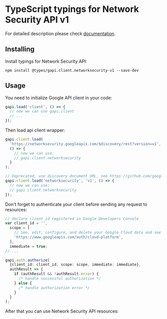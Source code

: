 # TypeScript typings for Network Security API v1

For detailed description please check [documentation](https://cloud.google.com/networking).

## Installing

Install typings for Network Security API:

```
npm install @types/gapi.client.networksecurity-v1 --save-dev
```

## Usage

You need to initialize Google API client in your code:

```typescript
gapi.load('client', () => {
  // now we can use gapi.client
  // ...
});
```

Then load api client wrapper:

```typescript
gapi.client.load(
  'https://networksecurity.googleapis.com/$discovery/rest?version=v1',
  () => {
    // now we can use:
    // gapi.client.networksecurity
  }
);
```

```typescript
// Deprecated, use discovery document URL, see https://github.com/google/google-api-javascript-client/blob/master/docs/reference.md#----gapiclientloadname----version----callback--
gapi.client.load('networksecurity', 'v1', () => {
  // now we can use:
  // gapi.client.networksecurity
});
```

Don't forget to authenticate your client before sending any request to resources:

```typescript
// declare client_id registered in Google Developers Console
var client_id = '',
  scope = [
    // See, edit, configure, and delete your Google Cloud data and see the email address for your Google Account.
    'https://www.googleapis.com/auth/cloud-platform',
  ],
  immediate = true;
// ...

gapi.auth.authorize(
  {client_id: client_id, scope: scope, immediate: immediate},
  authResult => {
    if (authResult && !authResult.error) {
      /* handle successful authorization */
    } else {
      /* handle authorization error */
    }
  }
);
```

After that you can use Network Security API resources: <!-- TODO: make this work for multiple namespaces -->

```typescript

```
